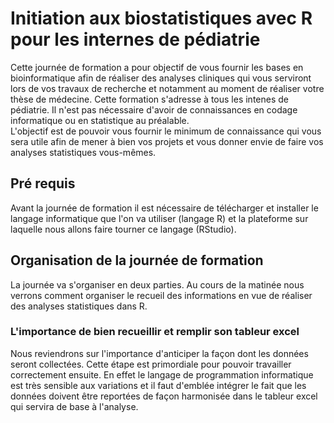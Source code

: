 # Initiation aux biostatistiques avec R pour les internes de pédiatrie

Cette journée de formation a pour objectif de vous fournir les bases en bioinformatique afin de réaliser des analyses cliniques qui vous serviront lors de vos travaux de recherche et notamment au moment de réaliser votre thèse de médecine. 
Cette formation s'adresse à tous les intenes de pédiatrie. Il n'est pas nécessaire d'avoir de connaissances en codage informatique ou en statistique au préalable.  
L'objectif est de pouvoir vous fournir le minimum de connaissance qui vous sera utile afin de mener à bien vos projets et vous donner envie de faire vos analyses statistiques vous-mêmes. 

## Pré requis
Avant la journée de formation il est nécessaire de télécharger et installer le langage informatique que l'on va utiliser (langage R) et la plateforme sur laquelle nous allons faire tourner ce langage (RStudio). 

## Organisation de la journée de formation

La journée va s'organiser en deux parties. Au cours de la matinée nous verrons comment organiser le recueil des informations en vue de réaliser des analyses statistiques dans R. 

### L'importance de bien recueillir et remplir son tableur excel
Nous reviendrons sur l'importance d'anticiper la façon dont les données seront collectées. Cette étape est primordiale pour pouvoir travailler correctement ensuite. En effet le langage de programmation informatique est très sensible aux variations et il faut d'emblée intégrer le fait que les données doivent être reportées de façon harmonisée dans le tableur excel qui servira de base à l'analyse. 
